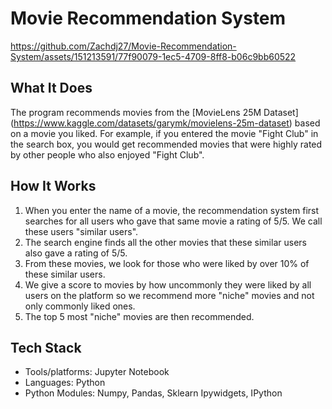 # Movie Recommendation System
https://github.com/Zachdj27/Movie-Recommendation-System/assets/151213591/77f90079-1ec5-4709-8ff8-b06c9bb60522

## What It Does
The program recommends movies from the [MovieLens 25M Dataset] (https://www.kaggle.com/datasets/garymk/movielens-25m-dataset) based on a movie you liked. 
For example, if you entered the movie "Fight Club" in the search box, you would get recommended movies that were highly rated by other people who also enjoyed "Fight Club".

## How It Works
1. When you enter the name of a movie, the recommendation system first searches for all users who gave that same movie a rating of 5/5. We call these users "similar users".
2. The search engine finds all the other movies that these similar users also gave a rating of 5/5.
3. From these movies, we look for those who were liked by over 10% of these similar users.
4. We give a score to movies by how uncommonly they were liked by all users on the platform so we recommend more "niche" movies and not only commonly liked ones.
5. The top 5 most "niche" movies are then recommended.

## Tech Stack
- Tools/platforms: Jupyter Notebook
- Languages: Python
- Python Modules: Numpy, Pandas, Sklearn Ipywidgets, IPython




